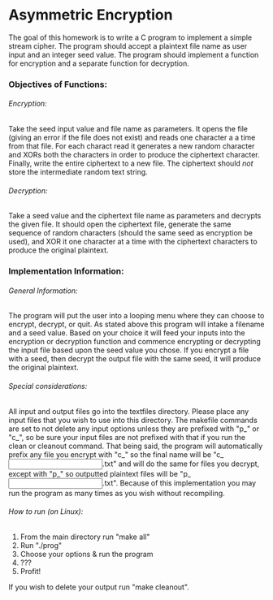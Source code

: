 # Asymmetric Encryption
The goal of this homework is to write a C program to implement a simple stream cipher. The program should accept a plaintext file name as user input and an integer seed value. The program should implement a function for encryption and a separate function for decryption.
### Objectives of Functions:
###### Encryption:
Take the seed input value and file name as parameters. It opens the file (giving an error if the file does not exist) and reads one character a a time from that file. For each charact read it generates a new random character and XORs both the characters in order to produce the ciphertext character. Finally, write the entire ciphertext to a new file. The ciphertext should *not* store the intermediate random text string.
###### Decryption:
Take a seed value and the ciphertext file name as parameters and decrypts the given file. It should open the ciphertext file, generate the same sequence of random characters (should the same seed as encryption be used), and XOR it one character at a time with the ciphertext characters to produce the original plaintext.
### Implementation Information:
###### General Information:
The program will put the user into a looping menu where they can choose to encrypt, decrypt, or quit. As stated above this program will intake a filename and a seed value. Based on your choice it will feed your inputs into the encryption or decryption function and commence encrypting or decrypting the input file based upon the seed value you chose. If you encrypt a file with a seed, then decrypt the output file with the same seed, it will produce the original plaintext.
###### Special considerations:
All input and output files go into the textfiles directory. Please place any input files that you wish to use into this directory. The makefile commands are set to not delete any input options unless they are prefixed with "p_" or "c_", so be sure your input files are not prefixed with that if you run the clean or cleanout command. That being said, the program will automatically prefix any file you encrypt with "c_" so the final name will be "c_<input file>.txt" and will do the same for files you decrypt, except with "p_" so outputted plaintext files will be "p_<input file>.txt". Because of this implementation you may run the program as many times as you wish without recompiling.
###### How to run (on Linux):
1. From the main directory run "make all"
2. Run "./prog"
3. Choose your options & run the program
4. ???
5. Profit!

If you wish to delete your output run "make cleanout".
